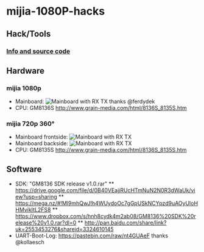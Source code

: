 # mijia-1080P-hacks

## Hack/Tools

### [Info and source code](sdcard)  

## Hardware 
### mijia 1080p
* Mainboard: ![Mainboard with RX TX](../master/images/mijia_1080p/mainboard_rx_tx.jpg) thanks @ferdydek
* CPU: GM8136S http://www.grain-media.com/html/8136S_8135S.htm
### mijia 720p 360°
* Mainboard frontside: ![Mainboard with RX TX](../master/images/mijia_720p_360/Frontside_with_Sensor_and_IO_pins.jpg)
* Mainboard backside: ![Mainboard with RX TX](../master/images/mijia_720p_360/Backside_with_SoC.jpg) 
* CPU: GM8135S http://www.grain-media.com/html/8136S_8135S.htm
## Software
* SDK: "GM8136 SDK release v1.0.rar" 
** https://drive.google.com/file/d/0B40VEajjRUcHTmNuN2N0R3dWaUk/view?usp=sharing
** https://mega.nz/#!Ml9mhQwJ!h4WUydoOc7gGpUSkNCYpzd9uAOyUloHHMvikItL2FS8
** https://www.dropbox.com/s/hnh8cydk4m2ab08/GM8136%20SDK%20release%20v1.0.rar?dl=0
** http://pan.baidu.com/share/link?uk=2553453276&shareid=3324610145
* UART-Boot-Log: https://pastebin.com/raw/nt4GUAeF thanks @kollaesch
